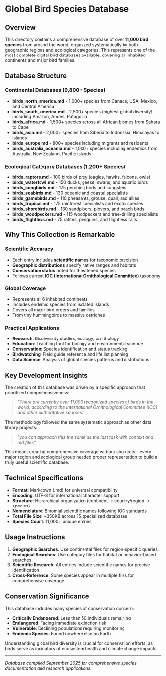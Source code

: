 # Global Bird Species Database

## Overview
This directory contains a comprehensive database of over **11,000 bird species** from around the world, organized systematically by both geographic regions and ecological categories. This represents one of the most complete digital bird databases available, covering all inhabited continents and major bird families.

## Database Structure

### Continental Databases (9,800+ Species)
- **birds_north_america.md** - 1,000+ species from Canada, USA, Mexico, and Central America
- **birds_south_america.md** - 2,500+ species (highest global diversity) including Amazon, Andes, Patagonia
- **birds_africa.md** - 1,500+ species across all African biomes from Sahara to Cape
- **birds_asia.md** - 2,000+ species from Siberia to Indonesia, Himalayas to islands
- **birds_europe.md** - 800+ species including migrants and residents
- **birds_australia_oceania.md** - 1,000+ species including endemics from Australia, New Zealand, Pacific islands

### Ecological Category Databases (1,200+ Species)
- **birds_raptors.md** - 100 birds of prey (eagles, hawks, falcons, owls)
- **birds_waterfowl.md** - 150 ducks, geese, swans, and aquatic birds
- **birds_songbirds.md** - 175 perching birds and songsters
- **birds_seabirds.md** - 130 oceanic and coastal specialists
- **birds_gamebirds.md** - 110 pheasants, grouse, quail, and allies
- **birds_tropical.md** - 175 rainforest specialists and exotic species
- **birds_shorebirds.md** - 130 sandpipers, plovers, and beach birds
- **birds_woodpeckers.md** - 115 woodpeckers and tree-drilling specialists
- **birds_flightless.md** - 75 ratites, penguins, and flightless rails

## Why This Collection is Remarkable

### Scientific Accuracy
- Each entry includes **scientific names** for taxonomic precision
- **Geographic distributions** specify native ranges and habitats
- **Conservation status** noted for threatened species
- Follows current **IOC (International Ornithological Committee)** taxonomy

### Global Coverage
- Represents all 6 inhabited continents
- Includes endemic species from isolated islands
- Covers all major bird orders and families
- From tiny hummingbirds to massive ostriches

### Practical Applications
- **Research**: Biodiversity studies, ecology, ornithology
- **Education**: Teaching tool for biology and environmental science
- **Conservation**: Species identification and status tracking
- **Birdwatching**: Field guide reference and life list planning
- **Data Science**: Analysis of global species patterns and distributions

## Key Development Insights

The creation of this database was driven by a specific approach that prioritized comprehensiveness:

> *"There are currently over 11,000 recognized species of birds in the world, according to the International Ornithological Committee (IOC) and other authoritative sources."*

The methodology followed the same systematic approach as other data library projects:

> *"you can approach this the same as the last task with context and md files"*

This meant creating comprehensive coverage without shortcuts - every major region and ecological group needed proper representation to build a truly useful scientific database.

## Technical Specifications

- **Format**: Markdown (.md) for universal compatibility
- **Encoding**: UTF-8 for international character support
- **Structure**: Hierarchical organization (continent → country/region → species)
- **Nomenclature**: Binomial scientific names following IOC standards
- **Total File Size**: ~350KB across 15 specialized databases
- **Species Count**: 11,000+ unique entries

## Usage Instructions

1. **Geographic Searches**: Use continental files for region-specific queries
2. **Ecological Searches**: Use category files for habitat or behavior-based searches
3. **Scientific Research**: All entries include scientific names for precise identification
4. **Cross-Reference**: Some species appear in multiple files for comprehensive coverage

## Conservation Significance

This database includes many species of conservation concern:
- **Critically Endangered**: Less than 50 individuals remaining
- **Endangered**: Facing immediate extinction risk
- **Vulnerable**: Declining populations requiring monitoring
- **Endemic Species**: Found nowhere else on Earth

Understanding global bird diversity is crucial for conservation efforts, as birds serve as indicators of ecosystem health and climate change impacts.

---

*Database compiled September 2025 for comprehensive species documentation and research applications.*
